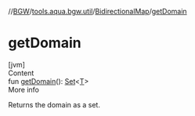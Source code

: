 //[BGW](../../../index.md)/[tools.aqua.bgw.util](../index.md)/[BidirectionalMap](index.md)/[getDomain](get-domain.md)



# getDomain  
[jvm]  
Content  
fun [getDomain](get-domain.md)(): [Set](https://kotlinlang.org/api/latest/jvm/stdlib/kotlin.collections/-set/index.html)<[T](index.md)>  
More info  


Returns the domain as a set.

  



